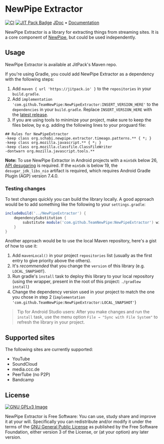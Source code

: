 # NewPipe Extractor

[![CI](https://github.com/TeamNewPipe/NewPipeExtractor/actions/workflows/ci.yml/badge.svg?branch=dev&event=schedule)](https://github.com/TeamNewPipe/NewPipeExtractor/actions/workflows/ci.yml) [![JIT Pack Badge](https://jitpack.io/v/TeamNewPipe/NewPipeExtractor.svg)](https://jitpack.io/#TeamNewPipe/NewPipeExtractor) [JDoc](https://teamnewpipe.github.io/NewPipeExtractor/javadoc/) • [Documentation](https://teamnewpipe.github.io/documentation/)

NewPipe Extractor is a library for extracting things from streaming sites. It is a core component of [NewPipe](https://github.com/TeamNewPipe/NewPipe), but could be used independently.

## Usage

NewPipe Extractor is available at JitPack's Maven repo.

If you're using Gradle, you could add NewPipe Extractor as a dependency with the following steps:

1. Add `maven { url 'https://jitpack.io' }` to the `repositories` in your `build.gradle`.
2. Add `implementation 'com.github.TeamNewPipe:NewPipeExtractor:INSERT_VERSION_HERE'` to the `dependencies` in your `build.gradle`. Replace `INSERT_VERSION_HERE` with the [latest release](https://github.com/TeamNewPipe/NewPipeExtractor/releases/latest).
3. If you are using tools to minimize your project, make sure to keep the files below, by e.g. adding the following lines to your proguard file:
 ```
## Rules for NewPipeExtractor
-keep class org.schabi.newpipe.extractor.timeago.patterns.** { *; }
-keep class org.mozilla.javascript.** { *; }
-keep class org.mozilla.classfile.ClassFileWriter
-dontwarn org.mozilla.javascript.tools.**
```

**Note:** To use NewPipe Extractor in Android projects with a `minSdk` below 26, [API desugaring](https://developer.android.com/studio/write/java8-support#library-desugaring) is required. If the `minSdk` is below 19, the `desugar_jdk_libs_nio` artifact is required, which requires Android Gradle Plugin (AGP) version 7.4.0.

### Testing changes

To test changes quickly you can build the library locally. A good approach would be to add something like the following to your `settings.gradle`:

```groovy
includeBuild('../NewPipeExtractor') {
    dependencySubstitution {
        substitute module('com.github.TeamNewPipe:NewPipeExtractor') with project(':extractor')
    }
}
```

Another approach would be to use the local Maven repository, here's a gist of how to use it:

1. Add `mavenLocal()` in your project `repositories` list (usually as the first entry to give priority above the others).
2. It's _recommended_ that you change the `version` of this library (e.g. `LOCAL_SNAPSHOT`).
3. Run gradle's `ìnstall` task to deploy this library to your local repository (using the wrapper, present in the root of this project: `./gradlew install`)
4. Change the dependency version used in your project to match the one you chose in step 2 (`implementation 'com.github.TeamNewPipe:NewPipeExtractor:LOCAL_SNAPSHOT'`)

> Tip for Android Studio users: After you make changes and run the `install` task, use the menu option `File → "Sync with File System"` to refresh the library in your project.

## Supported sites

The following sites are currently supported:

- YouTube
- SoundCloud
- media.ccc.de
- PeerTube (no P2P)
- Bandcamp

## License

[![GNU GPLv3 Image](https://www.gnu.org/graphics/gplv3-127x51.png)](https://www.gnu.org/licenses/gpl-3.0.en.html)  

NewPipe Extractor is Free Software: You can use, study share and improve it at your
will. Specifically you can redistribute and/or modify it under the terms of the
[GNU General Public License](https://www.gnu.org/licenses/gpl.html) as
published by the Free Software Foundation, either version 3 of the License, or
(at your option) any later version.  
